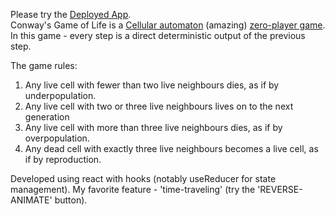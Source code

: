 Please try the [Deployed App](https://frozen-castle-59910.herokuapp.com/).\
Conway's Game of Life is a [Cellular automaton](https://en.wikipedia.org/wiki/Cellular_automaton) (amazing) [zero-player game](https://en.wikipedia.org/wiki/Zero-player_game).\
In this game - every step is a direct deterministic output of the previous step.

The game rules:
<ol>
<li>Any live cell with fewer than two live neighbours dies, as if by underpopulation.</li>
<li>Any live cell with two or three live neighbours lives on to the next generation</li>
<li>Any live cell with more than three live neighbours dies, as if by overpopulation.</li>
<li>Any dead cell with exactly three live neighbours becomes a live cell, as if by reproduction.</li>
</ol>

Developed using react with hooks (notably useReducer for state management).
My favorite feature - 'time-traveling' (try the 'REVERSE-ANIMATE' button).
